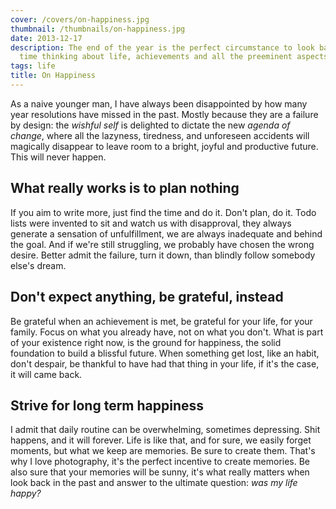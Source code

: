 ```yaml
---
cover: /covers/on-happiness.jpg
thumbnail: /thumbnails/on-happiness.jpg
date: 2013-12-17
description: The end of the year is the perfect circumstance to look back and spend some
  time thinking about life, achievements and all the preeminent aspects of life.
tags: life
title: On Happiness
---
```


As a naive younger man, I have always been disappointed by how many year resolutions have missed in the past.
Mostly because they are a failure by design: the _wishful self_ is delighted to dictate the new _agenda of change_, where all the lazyness, tiredness, and unforeseen accidents will magically disappear to leave room to a bright, joyful and productive future.
This will never happen.

## What really works is to plan nothing

If you aim to write more, just find the time and do it.
Don't plan, do it.
Todo lists were invented to sit and watch us with disapproval, they always generate a sensation of unfulfillment, we are always inadequate and behind the goal.
And if we're still struggling, we probably have chosen the wrong desire.
Better admit the failure, turn it down, than blindly follow somebody else's dream.

## Don't expect anything, be grateful, instead

Be grateful when an achievement is met, be grateful for your life, for your family.
Focus on what you already have, not on what you don't.
What is part of your existence right now, is the ground for happiness, the solid foundation to build a blissful future.
When something get lost, like an habit, don't despair, be thankful to have had that thing in your life, if it's the case, it will came back.

## Strive for long term happiness

I admit that daily routine can be overwhelming, sometimes depressing.
Shit happens, and it will forever.
Life is like that, and for sure, we easily forget moments, but what we keep are memories.
Be sure to create them.
That's why I love photography, it's the perfect incentive to create memories.
Be also sure that your memories will be sunny,
it's what really matters when look back in the past and answer to the ultimate question: _was my life happy?_
